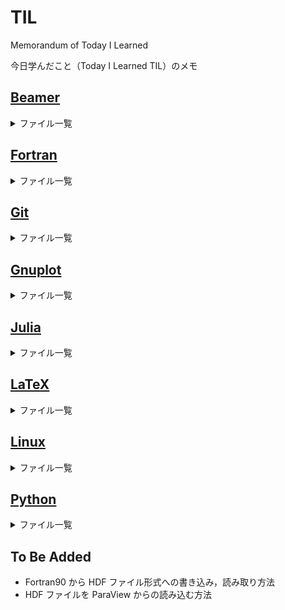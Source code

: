 # TIL

Memorandum of Today I Learned

今日学んだこと（Today I Learned TIL）のメモ

## [Beamer](https://github.com/ryo-ARAKI/TIL/tree/master/beamer)

<details>
<summary>ファイル一覧</summary>

- [`animation_itemize.md`](https://github.com/ryo-ARAKI/TIL/blob/master/beamer/animation_itemize.md)
  - `itemize` 環境にアニメーションをつける
- [`animation_on_handout.md`](https://github.com/ryo-ARAKI/TIL/blob/master/beamer/animation_on_handout.md)
  - アニメーションを `handout` に反映する
- [`customise_toc.md`](https://github.com/ryo-ARAKI/TIL/blob/master/beamer/customise_toc.md)
  - 目次の表示を制御する
- [`temporarily_different_bullet_for_itemize.md`](https://github.com/ryo-ARAKI/TIL/blob/master/beamer/temporarily_different_bullet_for_itemize.md)
  - `itemize` 環境中で一部だけ異なる bullet を使う

</details>

## [Fortran](https://github.com/ryo-ARAKI/TIL/tree/master/fortran)

<details>
<summary>ファイル一覧</summary>

- [`f2py.f90`](https://github.com/ryo-ARAKI/TIL/blob/master/fortran/f2py.f90)と[`f2py.py`](https://github.com/ryo-ARAKI/TIL/blob/master/fortran/f2py.py)
  - Fortran と Python を連携する `F2PY` のサンプルプログラム
- [`ifdef.f90`](https://github.com/ryo-ARAKI/TIL/blob/master/fortran/ifdef.f90)
  - `#ifdef` フラグのサンプルプログラム

</details>

## [Git](https://github.com/ryo-ARAKI/TIL/tree/master/git)

<details>
<summary>ファイル一覧</summary>

- [`extract_subdirectory_as_new_repository.md`](https://github.com/ryo-ARAKI/TIL/blob/master/git/extract_subdirectory_as_new_repository.md)
  - ある Git リポジトリ中のサブディレクトリを新しいリポジトリとして切り出す
- [`rename_remote_branch.md`](https://github.com/ryo-ARAKI/TIL/blob/master/git/rename_remote_branch.md)
  - Remote branch の名前を変える

</details>

## [Gnuplot](https://github.com/ryo-ARAKI/TIL/tree/master/gnuplot)

<details>
<summary>ファイル一覧</summary>

- [`decimate_data.md`](https://github.com/ryo-ARAKI/TIL/blob/master/gnuplot/decimate_data.md)
  - データを間引いて描画する
- [`do_not_plot_0_data.md`](https://github.com/ryo-ARAKI/TIL/blob/master/gnuplot/do_not_plot_0_data.md)
  - y=0 を描画しない
- [`install_without_sudo.md`](https://github.com/ryo-ARAKI/TIL/blob/master/gnuplot/install_without_sudo.md)
  - サーバに sudo 権限無しで gnuplot ver5.2.8 をインストールする
- [`keep_plot_generated_by_gp_script.md`](https://github.com/ryo-ARAKI/TIL/blob/master/gnuplot/keep_plot_generated_by_gp_script.md)
  - `.gp` スクリプトで描画したグラフを表示し続ける
- [`plot_sum_of_multiple_columns.md`](https://github.com/ryo-ARAKI/TIL/blob/master/gnuplot/plot_sum_of_multiple_columns.md)
  - 複数の列データの和を描画する
- [`print_key_in_front.md`](https://github.com/ryo-ARAKI/TIL/blob/master/gnuplot/print_key_in_front.md)
  - 凡例を前面に出力する
- [`set_plot_range.md`](https://github.com/ryo-ARAKI/TIL/blob/master/gnuplot/set_plot_range.md)
  - データの描画範囲を指定する

</details>

## [Julia](https://github.com/ryo-ARAKI/TIL/tree/master/julia)

<details>
<summary>ファイル一覧</summary>

- [`Unitful.jl`](https://github.com/ryo-ARAKI/TIL/blob/master/julia/Unitful.jl)
  - `Unitful` パッケージを使った単位つき数値の計算のサンプルプログラム
- [`package_list_for_physics_simulation.md`](https://github.com/ryo-ARAKI/TIL/blob/master/julia/package_list_for_physics_simulation.md)
  - 物理シミュレーション/数値計算に役立つ Julia のパッケージリスト

</details>

## [LaTeX](https://github.com/ryo-ARAKI/TIL/tree/master/latex)

<details>
<summary>ファイル一覧</summary>

- [`align_text_inside_itemize.md`](https://github.com/ryo-ARAKI/TIL/blob/master/latex/align_text_inside_itemize.md)
  - `itemize` 環境内でテキストを揃える
- [`biblatex_suppress_issue_inside_parthensis.md`](https://github.com/ryo-ARAKI/TIL/blob/master/latex/biblatex_suppress_issue_inside_parthensis.md)
  - `biblatex` で出版年の括弧に `issue` の情報が入ってしまうのを抑制する
- [`breakline_inside_underbrace.md`](https://github.com/ryo-ARAKI/TIL/blob/master/latex/breakline_inside_underbrace.md)
  - `underbrace` 環境中で改行する
- [`breakline_inside_underline.md`](https://github.com/ryo-ARAKI/TIL/blob/master/latex/breakline_inside_underline.md)
  - `\underline` 環境中で改行する
- [`breakline_long_aligned_equations.md`](https://github.com/ryo-ARAKI/TIL/blob/master/latex/breakline_long_aligned_equations.md)
  - `aligned` 環境下で長い方程式を改行する
- [`bib_check_lacking_field.md`](https://github.com/ryo-ARAKI/TIL/blob/master/latex/bib_check_lacking_field.md)
  - `.bib` ファイルの必須フィールドの抜けを確認する
- [`draw_holizontal_line_for_document_width.md`](https://github.com/ryo-ARAKI/TIL/blob/master/latex/draw_holizontal_line_for_document_width.md)
  - 文章幅と同じ長さの横線を引く
- [`dummy_contents.md`](https://github.com/ryo-ARAKI/TIL/blob/master/latex/dummy_contents.md)
  - ダミー文章や図を挿入する
- [`fix_underbrace.md`](https://github.com/ryo-ARAKI/TIL/blob/master/latex/fix_underbrace.md)
  - `\underbrace` の表示がおかしい
- [`latexdiff-vc.md`](https://github.com/ryo-ARAKI/TIL/blob/master/latex/latexdiff-vc.md)
  - `LaTeXdiff` と `git` を連携する
- [`refer_equations_with_eqref.md`](https://github.com/ryo-ARAKI/TIL/blob/master/latex/refer_equations_with_eqref.md)
  - `\eqref` で数式を参照する
- [`single_number_for_multi_line_equations.md`](https://github.com/ryo-ARAKI/TIL/blob/master/latex/single_number_for_multi_line_equations.md)
  - `empheq` 環境下で数式番号をまとめる
- [`siunitx.md`](https://github.com/ryo-ARAKI/TIL/blob/master/latex/siunitx.md)
  - `siunitx` を使った単位付き数値を `math` 環境で使う際の最適解
- [`submit_to_APS_with_biblatex.md`](https://github.com/ryo-ARAKI/TIL/blob/master/latex/submit_to_APS_with_biblatex.md)
  - `REVTeX` + `biblatex` で参考文献を管理している論文を APS に投稿する
- [`submit_to_arXiv_with_jfm.md`](https://github.com/ryo-ARAKI/TIL/blob/master/latex/submit_to_arXiv_with_jfm.md)
  - `jfm.cls` を使って arXiv にプレプリントを投稿する際の注意点
- [`super_sub_script_in_text.md`](https://github.com/ryo-ARAKI/TIL/blob/master/latex/super_sub_script_in_text.md)
  - Math モード以外で上付き（下付き）文字を使う
- [`suppress_number_overflow.md`](https://github.com/ryo-ARAKI/TIL/blob/master/latex/suppress_number_overflow.md)
  - footnote 番号（アルファベット）や `\subfloat` の図番号のオーバーフローを抑制する
- [`texlive_clean_install.md`](https://github.com/ryo-ARAKI/TIL/blob/master/latex/texlive_clean_install.md)
  - TeXLive をクリーンインストールする手順
- [`tikz_tutorial.md`](https://github.com/ryo-ARAKI/TIL/blob/master/latex/tikz_tutorial.md)
  - `TikZ` の備忘録
- [`transpose_symbol.md`](https://github.com/ryo-ARAKI/TIL/blob/master/latex/transpose_symbol.md)
  - 行列，ベクトルの転置（transpose）をどう表記するか？

</details>

## [Linux](https://github.com/ryo-ARAKI/TIL/tree/master/linux)

<details>
<summary>ファイル一覧</summary>

- [`command_cheatsheet.md`](https://github.com/ryo-ARAKI/TIL/blob/master/linux/command_cheatsheet.md)
  - Linux の（やや複雑な）コマンドチートシート
- [`fish_add_remove_path.md`](https://github.com/ryo-ARAKI/TIL/blob/master/linux/fish_add_remove_path.md)
  - fish shell における永続的な `PATH` の追加/削除
- [`shell_interactive.md`](https://github.com/ryo-ARAKI/TIL/blob/master/linux/shell_interactive.md)
  - Yes/No の選択に応じた対話的実行
- [`shell_iteration.md`](https://github.com/ryo-ARAKI/TIL/blob/master/linux/shell_iteration.md)
  - 複数のファイルに対する繰り返し処理

</details>

## [Python](https://github.com/ryo-ARAKI/TIL/tree/master/python)

<details>
<summary>ファイル一覧</summary>

- [`lineplot_with_arrow_annotation.py`](https://github.com/ryo-ARAKI/TIL/blob/master/python/lineplot_with_arrow_annotation.py)
  - `Matplotlib` の `plt.plot` に矢印のアノーテーションをつけるサンプルプログラム
- [`maintain_same_margin_for_different_label.md`](https://github.com/ryo-ARAKI/TIL/blob/master/python/maintain_same_margin_for_different_label.md)
  - 異なる軸ラベルに対して同一のプロット領域を確保する
- [`matplotlib_bool_mask.py`](https://github.com/ryo-ARAKI/TIL/blob/master/python/matplotlib_bool_mask.py)
  - `Matplotlib` の `plot` で，boolean array を用いてグラフの一部だけを強調するサンプルプログラム
- [`matplotlib_latex.py`](https://github.com/ryo-ARAKI/TIL/blob/master/python/matplotlib_latex.py)
  - `Matplotlib` で `LaTeX` 書式を使うサンプルプログラム
- [`matplotlib_share_x_axis.py`](https://github.com/ryo-ARAKI/TIL/blob/master/python/matplotlib_share_x_axis.py)
  - `Matplotlib` で異なるスケールのデータを$x$軸を共有してプロットするサンプルプログラム
- [`matplotlib_ticks_position.py`](https://github.com/ryo-ARAKI/TIL/blob/master/python/matplotlib_ticks_position.py)
  - `Matplotlib` で軸の `ticks` 位置を調整するサンプルプログラム
- [`quick_scatter_plot_with_raster.md`](https://github.com/ryo-ARAKI/TIL/blob/master/python/quick_scatter_plot_with_raster.md)
  - Scatter プロットの scatter 部分のみをラスタライズして高速化する
- [`stdout_numerical_sequence_with_white_space.md`](https://github.com/ryo-ARAKI/TIL/blob/master/python/stdout_numerical_sequence_with_white_space.md)
  - 数列を空白区切りで出力する

</details>

## To Be Added

- Fortran90 から HDF ファイル形式への書き込み，読み取り方法
- HDF ファイルを ParaView からの読み込む方法

